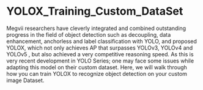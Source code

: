 # YOLOX_Training_Custom_DataSet
Megvii researchers have cleverly integrated and combined outstanding progress in the field of object detection such as decoupling, data enhancement, anchorless and label classification with YOLO, and proposed YOLOX, which not only achieves AP that surpasses YOLOv3, YOLOv4 and YOLOv5 , but also achieved a very competitive reasoning speed. As this is very recent development in YOLO Series; one may face some issues while adapting this model on their custom dataset. Here, we will walk through how you can train YOLOX to recognize object detection on your custom image Dataset.
